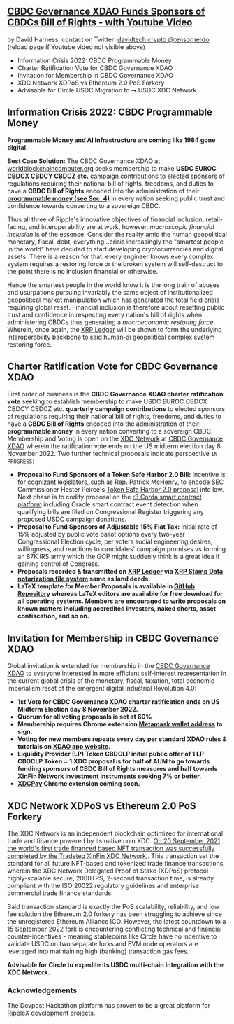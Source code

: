 ## [CBDC Governance XDAO Funds Sponsors of CBDCs Bill of Rights - with Youtube Video](https://devpost.com/software/cbdc-web3-site-hosts-xrpl-hooks-xrp-stamp-smartnfts-network)


by David Harness, contact on Twitter: [davidtech.crypto @tensornerdo](https://twitter.com/tensornerdo)  (reload page if Youtube video not visible above)

- Information Crisis 2022:  CBDC Programmable Money
- Charter Ratification Vote for CBDC Governance XDAO
- Invitation for Membership in CBDC Governance XDAO
- XDC Network XDPoS vs Ethereum 2.0 PoS Forkery
- Advisable for Circle USDC Migration to ➙ USDC XDC Network

## Information Crisis 2022: CBDC Programmable Money
**Programmable Money and AI Infrastructure are coming like 1984 gone digital.**

**Best Case Solution:** The CBDC Governance XDAO at [worldblockchaincomputer.org](https://worldblockchaincomputer.org) seeks membership to make **USDC EUROC CBDCX CBDCY CBDCZ etc.** campaign contributions to elected sponsors of regulations requiring their national bill of rights, freedoms, and duties to have a **CBDC Bill of Rights** encoded into the administration of their **[programmable money (see Sec. 4)](https://www.federalregister.gov/documents/2022/03/14/2022-05471/ensuring-responsible-development-of-digital-assets)** in every nation seeking public trust and confidence towards converting to a sovereign CBDC. 

Thus all three of Ripple's innovative objectives of financial inclusion, retail-facing, and interoperability are at work, however, *macroscopic financial inclusion* is of the essence. Consider the reality amid the human geopolitical monetary, fiscal, debt, everything...crisis increasingly the "smartest people in the world" have decided to start developing cryptocurrencies and digital assets. There is a reason for that: every engineer knows every complex system requires a restoring force or the broken system will self-destruct to the point there is no inclusion financial or otherwise.

Hence the smartest people in the world know it is the long train of abuses and usurpations pursuing invariably the same object of institutionalized geopolitical market manipulation which has generated the total field crisis requiring global reset. Financial inclusion is therefore about resetting public trust and confidence in respecting every nation's bill of rights when administering CBDCs thus generating a *macroeconomic restoring force*. Wherein, once again, the [XRP Ledger](https://xrpl.org/get-started-using-javascript.html) will be shown to form the underlying interoperability backbone to said human-ai geopolitical complex system restoring force. 

## Charter Ratification Vote for CBDC Governance XDAO
First order of business is the **CBDC Governance XDAO charter ratification vote** seeking to establish membership to make USDC EUROC CBDCX CBDCY CBDCZ etc. **quarterly campaign contributions** to elected sponsors of regulations requiring their national bill of rights, freedoms, and duties to have a **CBDC Bill of Rights** encoded into the administration of their **programmable money** in every nation converting to a sovereign CBDC. Membership and Voting is open on the [XDC Network](https://explorer.xinfin.network) at [CBDC Governance XDAO](https://worldblockchaincomputer.org) wherein the ratification vote ends on the US midterm election day 8 November 2022. Two further technical proposals indicate perspective ```IN PROGRESS```:
- **Proposal to Fund Sponsors of a Token Safe Harbor 2.0 Bill:** Incentive is for cognizant legislators, such as Rep. Patrick McHenry, to encode SEC Commissioner Hester Peirce's [Token Safe Harbor 2.0 proposal](https://www.sec.gov/news/public-statement/peirce-statement-token-safe-harbor-proposal-2.0) into law. Next phase is to codify proposal on the [r3 Corda smart contract platform](https://developer.r3.com/corda/) including Oracle smart contract event detection when qualifying bills are filed on Congressional Register triggering any proposed USDC campaign donations. 
- **Proposal to Fund Sponsors of Adjustable 15% Flat Tax:** Initial rate of 15% adjusted by public vote ballot options every two-year Congressional Election cycle, per voters social engineering desires, willingness, and reactions to candidates' campaign promises vs forming an 87K IRS army which the GOP might suddenly think is a great idea if gaining control of Congress. 
- **Proposals recorded & transmitted on [XRP Ledger](https://livenet.xrpl.org) via [XRP Stamp Data notarization file system](https://xrpstamp.com) same as land deeds.**
- **LaTeX template for Member Proposals is available in [GitHub Repository](https://github.com/ehounder/CBDC-Governance-XDAO-Funds-Sponsors-of-CBDC-Bill-of-Rights) whereas LaTeX editors are available for free download for all operating systems. Members are encouraged to write proposals on known matters including accredited investors, naked shorts, asset confiscation, and so on.**

## Invitation for Membership in CBDC Governance XDAO
Global invitation is extended for membership in the [CBDC Governance XDAO](https://worldblockchaincomputer.org) to everyone interested in more efficient self-interest representation in the current global crisis of the monetary, fiscal, taxation, total economic imperialism reset of the emergent digital Industrial Revolution 4.0:
- **1st Vote for CBDC Governance XDAO charter ratification ends on US Midterm Election day 8 November 2022.**
- **Quorum for all voting proposals is set at 60%**
- **Membership requires Chrome extension [Metamask wallet address](https://chrome.google.com/webstore/detail/metamask/nkbihfbeogaeaoehlefnkodbefgpgknn) to sign.**
- **Voting for new members repeats every day per standard XDAO rules & tutorials on [XDAO app website](https://www.xdao.app).**
- **Liquidity Provider (LP) Token CBDCLP initial public offer of 1 LP CBDCLP Token = 1 XDC proposal is for half of AUM to go towards funding sponsors of CBDC Bill of Rights measures and half towards XinFin Network investment instruments seeking 7% or better.**
- **[XDCPay](https://chrome.google.com/webstore/detail/xdcpay/bocpokimicclpaiekenaeelehdjllofo) Chrome extension coming soon.**

## XDC Network XDPoS vs Ethereum 2.0 PoS Forkery
The XDC Network is an independent blockchain optimized for international trade and finance powered by its native coin XDC. [On 20 September 2021 the world's first trade financed based NFT transaction was successfully completed by the Tradeteq XinFin XDC Network.](https://treasury-management.com/news/xinfins-xdc-network-and-tradeteq-launch-worlds-first-trade-finance-based-nft-transaction/). This transaction set the standard for all future NFT-based and tokenized trade finance transactions, wherein the XDC Network Delegated Proof of Stake (XDPoS) protocol highly-scalable secure, 2000TPS, 2-second transaction time, is already compliant with the ISO 20022 regulatory guidelines and enterprise commercial trade finance standards.

Said transaction standard is exactly the PoS scalability, reliability, and low fee solution the Ethereum 2.0 forkery has been struggling to achieve since the unregistered Ethereum Alliance ICO. However, the latest countdown to a 15 September 2022 fork is encountering conflicting technical and financial counter-incentives - meaning stablecoins like Circle have no incentive to validate USDC on two separate forks and EVM node operators are leveraged into maintaining high (banking) transaction gas fees.

**Advisable for Circle to expedite its USDC multi-chain integration with the XDC Network.**

### Acknowledgements
The Devpost Hackathon platform has proven to be a great platform for RippleX development projects. 

